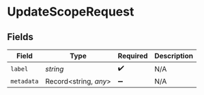 # UpdateScopeRequest


## Fields

| Field                 | Type                  | Required              | Description           |
| --------------------- | --------------------- | --------------------- | --------------------- |
| `label`               | *string*              | :heavy_check_mark:    | N/A                   |
| `metadata`            | Record<string, *any*> | :heavy_minus_sign:    | N/A                   |